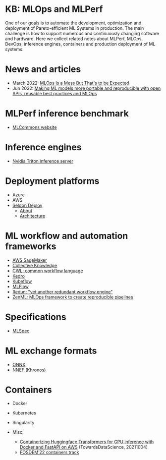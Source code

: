 # KB: MLOps and MLPerf

One of our goals is to automate the development, optimization and deployment of Pareto-efficient ML Systems in production. 
The main challenge is how to support numerous and continuously changing software and hardware. 
Here we collect related notes about MLPerf, MLOps, DevOps, inference engines, containers and production deployment of ML systems.

# News and articles

- March 2022: [MLOps Is a Mess But That's to be Expected](https://www.mihaileric.com/posts/mlops-is-a-mess)
- Jun 2022: [Making ML models more portable and reproducible with open APIs, reusable best practices and MLOps](https://arxiv.org/abs/2006.07161)


# MLPerf inference benchmark

- [MLCommons website](https://mlcommons.org)

# Inference engines

- [Nvidia Triton inference server](https://developer.nvidia.com/nvidia-triton-inference-server)

# Deployment platforms

- Azure
- AWS
- [Seldon Deploy](https://www.seldon.io/solutions/deploy)
  - [About](https://deploy.seldon.io/en/v1.4/contents/about/index.html)
  - [Architecture](https://deploy.seldon.io/en/v1.4/contents/architecture/index.html)

# ML workflow and automation frameworks

- [AWS SageMaker](https://aws.amazon.com/pm/sagemaker)
- [Collective Knowledge](https://github.com/mlcommons/ck)
- [CWL: common workflow language](https://www.commonwl.org)
- [Kedro](https://github.com/kedro-org/kedro)
- [Kubeflow](https://www.kubeflow.org)
- [MLFlow](https://mlflow.org/)
- [Redun: "yet another redundant workflow engine"]( https://github.com/insitro/redun )
- [ZenML: MLOps framework to create reproducible pipelines](https://github.com/zenml-io/zenml)

# Specifications

- [MLSpec](https://github.com/mlspec/MLSpec)

# ML exchange formats

- [ONNX](https://onnx.ai)
- [NNEF (Khronos)](https://www.khronos.org/nnef)

# Containers

- Docker
- Kubernetes
- Singularity

- Misc:
    - [Containerizing Huggingface Transformers for GPU inference with Docker and FastAPI on AWS](https://towardsdatascience.com/containerizing-huggingface-transformers-for-gpu-inference-with-docker-and-fastapi-on-aws-d4a83edede2f) (TowardsDataScience, 20211004)
    - [FOSDEM’22 containers track](https://fosdem.org/2022/schedule/track/containers/)

